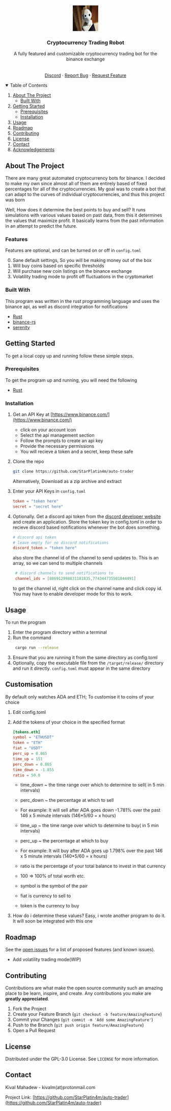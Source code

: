 <br />
<p align="center">
  <a href="https://github.com/StarPlatin4m/auto-trader">
    <img src="img/logo.jpg" alt="Logo" width="80" height="80">
  </a>

  <h3 align="center">Cryptocurrency Trading Robot</h3>

  <p align="center">
    A fully featured and customizable cryptocurrency trading bot for the binance exchange
    <br />
    <br />
    <br />
    <a href="https://discord.com/invite/eKqScrCUCr">Discord</a>
    ·
    <a href="https://github.com/StarPlatin4m/auto-trader/issues">Report Bug</a>
    ·
    <a href="https://github.com/StarPlatin4m/auto-trader/issues">Request Feature</a>

  </p>
</p>

<!-- TABLE OF CONTENTS -->
<details open="open">
  <summary>Table of Contents</summary>
  <ol>
    <li>
      <a href="#about-the-project">About The Project</a>
      <ul>
        <li><a href="#built-with">Built With</a></li>
      </ul>
    </li>
    <li>
      <a href="#getting-started">Getting Started</a>
      <ul>
        <li><a href="#prerequisites">Prerequisites</a></li>
        <li><a href="#installation">Installation</a></li>
      </ul>
    </li>
    <li><a href="#usage">Usage</a></li>
    <li><a href="#roadmap">Roadmap</a></li>
    <li><a href="#contributing">Contributing</a></li>
    <li><a href="#license">License</a></li>
    <li><a href="#contact">Contact</a></li>
    <li><a href="#acknowledgements">Acknowledgements</a></li>
  </ol>
</details>

<!-- ABOUT THE PROJECT -->

## About The Project

There are many great automated cryptocurrency bots for binance. I decided to make my own since almost all of them are entirely based of fixed percentages for all of the cryptocurrencies. My goal was to create a bot that can adapt to the curves of individual cryptocurrencies, and thus this project was born

Well, How does it determine the best points to buy and sell?
It runs simulations with various values based on past data, from this it determines the values that maximize profit. It basically learns from the past information in an attempt to predict the future.

### Features

Features are optional, and can be turned on or off in `config.toml`

0. Sane default settings, So you will be making money out of the box
1. Will buy coins based on specific thresholds
2. Will purchase new coin listings on the binance exchange
3. Volatility trading mode to profit off fluctuations in the cryptomarket

### Built With

This program was written in the rust programming language and uses the binance api, as well as discord integration for notifications

- [Rust](https://www.rust-lang.org)
- [binance-rs](https://github.com/wisespace-io/binance-rs)
- [serenity](https://github.com/serenity-rs/serenity)

<!-- GETTING STARTED -->

## Getting Started

To get a local copy up and running follow these simple steps.

### Prerequisites

To get the program up and running, you will need the following

- [Rust](https://www.rust-lang.org/tools/install)

### Installation

1. Get an API Key at [https://www.binance.com/](https://www.binance.com/)
   - click on your account icon
   - Select the api management section
   - Follow the prompts to create an api key
   - Provide the necessary permissions
   - You will recieve a token and a secret, keep these safe
2. Clone the repo

   ```sh
   git clone https://github.com/StarPlatin4m/auto-trader
   ```

   Alternatively, Download as a zip archive and extract

3. Enter your API Keys in `config.toml`

   ```toml
   token = "token here"
   secret = "secret here"
   ```

4. Optionally. Get a discord api token from the [discord developer website](https://discord.com/developers/applications) and create an application. Store the token key in config.toml in order to recieve discord based notifications whenever the bot does something.

   ```toml
   # discord api token
   # leave empty for no discord notifications
   discord_token = "token here"
   ```

   also store the channel id of the channel to send updates to. This is an array, so we can send to multiple channels

   ```toml
    # discord channels to send notifications to
    channel_ids = [886912998831181835,774344735501844491]
   ```

   to get the channel id, right click on the channel name and click copy id. You may have to enable developer mode for this to work.

<!-- USAGE EXAMPLES -->

## Usage

To run the program

1. Enter the program directory within a terminal
2. Run the command
   ```sh
    cargo run --release
   ```
3. Ensure that you are running it from the same directory as config.toml
4. Optionally, copy the executable file from the `/target/release/` directory and run it directly. `config.toml` must appear in the same directory

<!-- ROADMAP -->

## Customisation

By default only watches ADA and ETH; To customise it to coins of your choice

1. Edit config.toml
2. Add the tokens of your choice in the specified format

   ```toml
   [tokens.eth]
   symbol = "ETHUSDT"
   token = "ETH"
   fiat = "USDT"
   perc_up = 0.865
   time_up = 151
   perc_down = 0.865
   time_down = -1.855
   ratio = 50.0
   ```

   - time_down ~ the time range over which to determine to sell( in 5 min intervals)
   - perc_down ~ the percentage at which to sell
   - For example: It will sell after ADA goes down -1.781% over the past 146 x 5 minute intervals (146\*5/60 = x hours)
   - time_up ~ the time range over which to determine to buy( in 5 min intervals)
   - perc_up ~ the percentage at which to buy
   - For example: It will buy after ADA goes up 1.798% over the past 146 x 5 minute intervals (140\*5/60 = x hours)

   - ratio is the percentage of your total balance to invest in that currency
   - 100 => 100% of total worth etc.
   - symbol is the symbol of the pair
   - fiat is currency to sell to
   - token is the currency to buy

3. How do i determine these values? Easy, i wrote another program to do it. It will soon be integrated with this one

## Roadmap

See the [open issues](https://github.com/StarPlatin4m/auto-trader/issues) for a list of proposed features (and known issues).

- Add volatility trading mode(WIP)

<!-- CONTRIBUTING -->

## Contributing

Contributions are what make the open source community such an amazing place to be learn, inspire, and create. Any contributions you make are **greatly appreciated**.

1. Fork the Project
2. Create your Feature Branch (`git checkout -b feature/AmazingFeature`)
3. Commit your Changes (`git commit -m 'Add some AmazingFeature'`)
4. Push to the Branch (`git push origin feature/AmazingFeature`)
5. Open a Pull Request

<!-- LICENSE -->

## License

Distributed under the GPL-3.0 License. See `LICENSE` for more information.

<!-- CONTACT -->

## Contact

Kival Mahadew - kivalm(at)protonmail.com

Project Link: [https://github.com/StarPlatin4m/auto-trader](https://github.com/StarPlatin4m/auto-trader)
